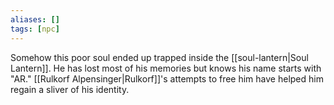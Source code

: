 ```yaml
---
aliases: []
tags: [npc]
---
```

Somehow this poor soul ended up trapped inside the [[soul-lantern|Soul Lantern]]. He has lost most of his memories but knows his name starts with "AR." [[Rulkorf Alpensinger|Rulkorf]]'s attempts to free him have helped him regain a sliver of his identity.